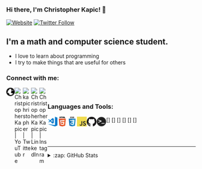 ### Hi there, I'm Christopher Kapic! 👋

[![Website](https://img.shields.io/website?label=christopherkapic.com&style=for-the-badge&url=https://codestackr.com)](https://christopherkapic.com)
[![Twitter Follow](https://img.shields.io/twitter/follow/kapichristopher?color=1DA1F2&logo=twitter&style=for-the-badge)](https://twitter.com/intent/follow?original_referer=https%3A%2F%2Fgithub.com%2Fkapichristopher&screen_name=kapichristopher)

## I'm a math and computer science student.

- I love to learn about programming
- I try to make things that are useful for others


### Connect with me:

[<img align="left" alt="christopherkapic.com" width="22px" src="https://raw.githubusercontent.com/iconic/open-iconic/master/svg/globe.svg" />](https://christopherkapic.com/)
[<img align="left" alt="Christopher Kapic | YouTube" width="22px" src="https://cdn.jsdelivr.net/npm/simple-icons@v3/icons/youtube.svg" />](https://www.youtube.com/channel/UCFawxgQcuPo8jkXvNGTprhA?view_as=subscriber)
[<img align="left" alt="kapichristopher | Twitter" width="22px" src="https://cdn.jsdelivr.net/npm/simple-icons@v3/icons/twitter.svg" />](https://twitter.com/kapichristopher)
[<img align="left" alt="Christopher Kapic | LinkedIn" width="22px" src="https://cdn.jsdelivr.net/npm/simple-icons@v3/icons/linkedin.svg" />][linkedin]
[<img align="left" alt="Christopher Kapic | Instagram" width="22px" src="https://cdn.jsdelivr.net/npm/simple-icons@v3/icons/instagram.svg" />][instagram]

<br />

### Languages and Tools:

[<img align="left" alt="Visual Studio Code" width="26px" src="https://raw.githubusercontent.com/github/explore/80688e429a7d4ef2fca1e82350fe8e3517d3494d/topics/visual-studio-code/visual-studio-code.png" />]
[<img align="left" alt="HTML5" width="26px" src="https://raw.githubusercontent.com/github/explore/80688e429a7d4ef2fca1e82350fe8e3517d3494d/topics/html/html.png" />]
[<img align="left" alt="CSS3" width="26px" src="https://raw.githubusercontent.com/github/explore/80688e429a7d4ef2fca1e82350fe8e3517d3494d/topics/css/css.png" />]
[<img align="left" alt="JavaScript" width="26px" src="https://raw.githubusercontent.com/github/explore/80688e429a7d4ef2fca1e82350fe8e3517d3494d/topics/javascript/javascript.png" />]
[<img align="left" alt="GitHub" width="26px" src="https://raw.githubusercontent.com/github/explore/78df643247d429f6cc873026c0622819ad797942/topics/github/github.png" />]
[<img align="left" alt="Terminal" width="26px" src="https://raw.githubusercontent.com/github/explore/80688e429a7d4ef2fca1e82350fe8e3517d3494d/topics/terminal/terminal.png" />]

<br />
<br />

---

<details>
  <summary>:zap: GitHub Stats</summary>

  <img align="left" alt="christopher-kapic's GitHub Stats" src="https://github-readme-stats.christopher-kapic.vercel.app/api?username=christopher-kapic&show_icons=true&hide_border=true" />

</details>

[website]: https://christopherkapic.com
<!-- [course]: http://vsCodeHero.com -->
[twitter]: https://twitter.com/kapichristopher
<!-- [youtube]: https://youtube.com/codeSTACKr -->
[instagram]: https://instagram.com/christopher.kapic/
[linkedin]: https://linkedin.com/in/christopher-kapic/
<!-- [webdevplaylist]: https://www.youtube.com/playlist?list=PLkwxH9e_vrAJ0WbEsFA9W3I1W-g_BTsbt
[jsplaylist]: https://www.youtube.com/playlist?list=PLkwxH9e_vrALRJKu7wfXby3MKeflhTu6B
[cssplaylist]: https://www.youtube.com/playlist?list=PLkwxH9e_vrALSdvZuEh6gqQdmDoDIoqz4
[reactplaylist]: https://www.youtube.com/playlist?list=PLkwxH9e_vrAK4TdffpxKY3QGyHCpxFcQ0 -->

<!--
**christopher-kapic/christopher-kapic** is a ✨ _special_ ✨ repository because its `README.md` (this file) appears on your GitHub profile.

Here are some ideas to get you started:

- 🔭 I’m currently working on ...
- 🌱 I’m currently learning ...
- 👯 I’m looking to collaborate on ...
- 🤔 I’m looking for help with ...
- 💬 Ask me about ...
- 📫 How to reach me: ...
- 😄 Pronouns: ...
- ⚡ Fun fact: ...
-->
